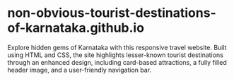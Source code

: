 # non-obvious-tourist-destinations-of-karnataka.github.io
Explore hidden gems of Karnataka with this responsive travel website. Built using HTML and CSS, the site highlights lesser-known tourist destinations through an enhanced design, including card-based attractions, a fully filled header image, and a user-friendly navigation bar.
